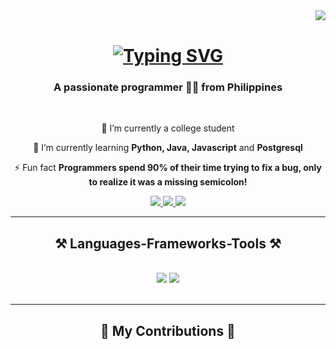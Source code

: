 <img align="right" src="https://visitor-badge.laobi.icu/badge?page_id=bunokent.bunokent" />
<br/>
<h1 align="center">
  <a href="https://git.io/typing-svg"><img src="https://readme-typing-svg.demolab.com?font=Montserrat&weight=900&size=32&letterSpacing=2px&duration=3000&pause=1000&center=true&vCenter=true&width=435&lines=Konnichiwa+%F0%9F%91%8B;I+am+Kent+Buno+%F0%9F%A7%91%E2%80%8D%F0%9F%92%BB" alt="Typing SVG" /></a>
</h1>

<h3 align="center">A passionate programmer 🧑‍💻 from Philippines </h3>

<br/>

<div align="center">
 
 🏫 I’m currently a college student
 
 🌱 I’m currently learning **Python, Java, Javascript** and **Postgresql**

⚡ Fun fact **Programmers spend 90% of their time trying to fix a bug, only to realize it was a missing semicolon!**

 </div>
 
<div align="center"> 
  <a href="mailto:bunokent19@gmail.com">
    <img src="https://img.shields.io/badge/Gmail-333333?style=for-the-badge&logo=gmail&logoColor=red" />
  </a>
  <a href="https://www.linkedin.com/in/kent-buno-632863330/" target="_blank">
    <img src="https://img.shields.io/badge/LinkedIn-0077B5?style=for-the-badge&logo=linkedin&logoColor=white" target="_blank" />
  </a>
  <a href="https://github.com/bunokent" target="_blank">
     <img src="https://img.shields.io/badge/Portfolio-FF5722?style=for-the-badge&logo=todoist&logoColor=white" target="_blank" /> <!-- sqlite, safari, google-chrome are other good icon options -->
  </a>
</div>

 <hr/>
 
<h2 align="center">⚒️ Languages-Frameworks-Tools ⚒️</h2>
<br/>
<div align="center">
    <img src="https://skillicons.dev/icons?i=bootstrap,html,css,vscode,github,figma,git,pycharm" />
    <img src="https://skillicons.dev/icons?i=nodejs,python,javascript,c,java,postgresql" /><br>
</div>

<br/>
<hr/>

<div align="center">
  <h2>🐍 My Contributions 🐍</h2>
</div>
